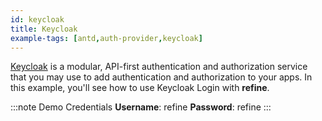 ```yaml
---
id: keycloak
title: Keycloak
example-tags: [antd,auth-provider,keycloak]
---
```


[Keycloak](https://www.keycloak.org) is a modular, API-first authentication and authorization service that you may use to add authentication and authorization to your apps. In this example, you'll see how to use Keycloak Login with **refine**.

:::note Demo Credentials
**Username**: refine
**Password**: refine
:::

<CodeSandboxExample path="auth-keycloak" />
